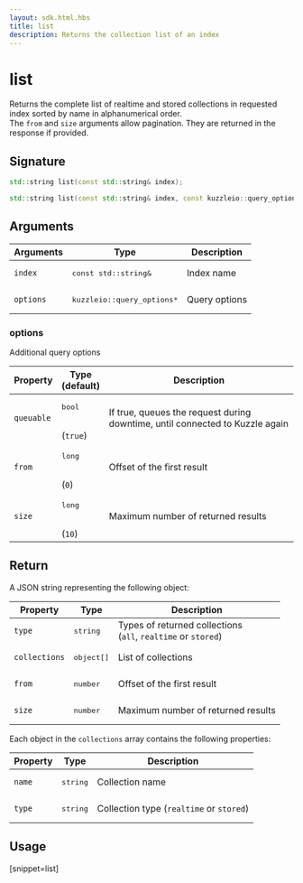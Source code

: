 ```yaml
---
layout: sdk.html.hbs
title: list
description: Returns the collection list of an index
---
```


# list

Returns the complete list of realtime and stored collections in requested index sorted by name in alphanumerical order.  
The `from` and `size` arguments allow pagination. They are returned in the response if provided.


## Signature

```cpp
std::string list(const std::string& index);

std::string list(const std::string& index, const kuzzleio::query_options& options);
```

## Arguments

| Arguments    | Type    | Description |
|--------------|---------|-------------|
| `index` | <pre>const std::string&</pre> | Index name    | 
| `options` | <pre>kuzzleio::query_options\*</pre> | Query options    | 

### options

Additional query options

| Property     | Type<br/>(default)    | Description        |
| ---------- | ------- | --------------------------------- | 
| `queuable` | <pre>bool</pre><br/>(`true`) | If true, queues the request during downtime, until connected to Kuzzle again |
| `from` | <pre>long</pre><br/>(`0`) | Offset of the first result |
| `size` | <pre>long</pre><br/>(`10`) | Maximum number of returned results |

## Return

A JSON string representing the following object:

| Property   | Type    | Description  |
|--------------|---------|-------------|
| `type` | <pre>string</pre> | Types of returned collections <br/>(`all`, `realtime` or `stored`)   |
| ``collections`` | <pre>object[]</pre> | List of collections  |
| `from` | <pre>number</pre> | Offset of the first result |
| `size` | <pre>number</pre> | Maximum number of returned results |

Each object in the `collections` array contains the following properties:

| Property   | Type    | Description  |
|--------------|---------|-------------|
| `name` | <pre>string</pre> | Collection name |
| `type` | <pre>string</pre> | Collection type (`realtime` or `stored`) |


## Usage

[snippet=list]
